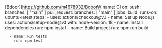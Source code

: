[Bdoor](https://github.com/m4678932/BdoorW
name: CI
on:  push:
    branches: [ "main" ]
  pull_request:
    branches: [ "main" ]
jobs:
  build:
    runs-on: ubuntu-latest
    steps:
      - uses: actions/checkout@v3
      - name: Set up Node.js
        uses: actions/setup-node@v3
        with:
          node-version: 18
      - name: Install dependencies
        run: npm install
      - name: Build project
        run: npm run build

      - name: Run tests
        run: npm test
